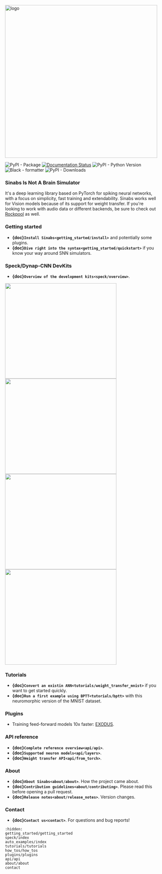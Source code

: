 <img src="_static/sinabs-logo-lowercase.png" alt="logo" width="500"/>

![PyPI - Package](https://img.shields.io/pypi/v/sinabs.svg) 
[![Documentation Status](https://img.shields.io/badge/docs-ok-green)](https://aictx.gitlab.io/sinabs) 
![PyPI - Python Version](https://img.shields.io/pypi/pyversions/sinabs?logo=python) 
![Black - formatter](https://img.shields.io/badge/code%20style-black-black) 
![PyPI - Downloads](https://img.shields.io/pypi/dd/sinabs)

### **Sinabs Is Not A Brain Simulator**
It's a deep learning library based on PyTorch for spiking neural networks, with a focus on simplicity, fast training and extendability. Sinabs works well for Vision models because of its support for weight transfer. If you're looking to work with audio data or different backends, be sure to check out [Rockpool](https://rockpool.ai/) as well.

### Getting started
* **{doc}`Install Sinabs<getting_started/install>`** and potentially some plugins.
* **{doc}`Dive right into the syntax<getting_started/quickstart>`** if you know your way around SNN simulators.

### Speck/Dynap-CNN DevKits
* **{doc}`Overview of the development kits<speck/overview>`**.

<a href="./speck/index.html"><img src="./_static/devkits_images/dynapcnn_devkit.png" width=366 height=312/></a>
<a href="./speck/index.html"><img src="./_static/devkits_images/speck_devkit.png" width=366 height=312/></a>
<a href="./speck/index.html"><img src="./_static/devkits_images/speck_module.png" width=366 height=312/></a>
<a href="./speck/index.html"><img src="./_static/devkits_images/speck_module_devkit.png" width=366 height=312/></a>

### Tutorials
* **{doc}`Convert an existin ANN<tutorials/weight_transfer_mnist>`** if you want to get started quickly.
* **{doc}`Run a first example using BPTT<tutorials/bptt>`** with this neuromorphic version of the MNIST dataset.


### Plugins
* Training feed-forward models 10x faster: [EXODUS](https://github.com/synsense/sinabs-exodus).

### API reference
* **{doc}`Complete reference overview<api/api>`**. 
* **{doc}`Supported neuron models<api/layers>`**.
* **{doc}`Weight transfer API<api/from_torch>`**. 

### About
* **{doc}`About Sinabs<about/about>`**. How the project came about.
* **{doc}`Contribution guidelines<about/contributing>`**. Please read this before opening a pull request.
* **{doc}`Release notes<about/release_notes>`**. Version changes.

### Contact
* **{doc}`Contact us<contact>`**. For questions and bug reports!

```{toctree}
:hidden:
getting_started/getting_started
speck/index
auto_examples/index
tutorials/tutorials
how_tos/how_tos
plugins/plugins
api/api
about/about
contact
```
